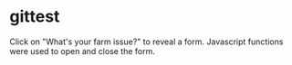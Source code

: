 # gittest
Click on "What's your farm issue?" to reveal a form.
Javascript functions were used to open and close the form.

